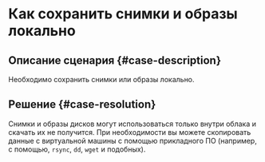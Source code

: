 # Как сохранить снимки и образы локально


## Описание сценария {#case-description}

Необходимо сохранить снимки или образы локально.

## Решение {#case-resolution}

Снимки и образы дисков могут использоваться только внутри облака и скачать их не получится. При необходимости вы можете скопировать данные с виртуальной машины с помощью прикладного ПО (например, с помощью, `rsync`, `dd`, `wget` и подобных).
